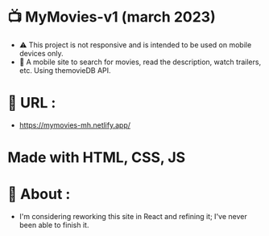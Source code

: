 # :tv: MyMovies-v1 (march 2023)

-  ⚠️ This project is not responsive and is intended to be used on mobile devices only.
-  :iphone: A mobile site to search for movies, read the description, watch trailers, etc. Using themovieDB API.

# :link: URL : 
- https://mymovies-mh.netlify.app/

# Made with HTML, CSS, JS

# :thought_balloon: About : 

- I'm considering reworking this site in React and refining it; I've never been able to finish it.
